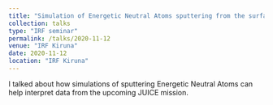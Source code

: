 ```yaml
---
title: "Simulation of Energetic Neutral Atoms sputtering from the surface of Ganymede"
collection: talks
type: "IRF seminar"
permalink: /talks/2020-11-12
venue: "IRF Kiruna"
date: 2020-11-12
location: "IRF Kiruna"
---
```

I talked about how simulations of sputtering Energetic Neutral Atoms can help interpret data from the upcoming JUICE mission.
